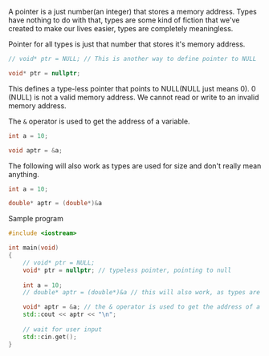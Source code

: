 A pointer is a just number(an integer) that stores a memory address. Types have nothing to do with that, types are some kind of fiction that we've created to make our lives easier, types are completely meaningless.

Pointer for all types is just that number that stores it's memory address.

```cpp
// void* ptr = NULL; // This is another way to define pointer to NULL

void* ptr = nullptr;
```
This defines a type-less pointer that points to NULL(NULL just means 0). 0 (NULL) is not a valid memory address. We cannot read or write to an invalid memory address.

The `&` operator is used to get the address of a variable.
```cpp
int a = 10;

void aptr = &a;
```

The following will also work as types are used for size and don't really mean anything.
```cpp
int a = 10;

double* aptr = (double*)&a
```

Sample program
```cpp
#include <iostream>

int main(void)
{
    // void* ptr = NULL;
    void* ptr = nullptr; // typeless pointer, pointing to null
  
    int a = 10;
    // double* aptr = (double*)&a // this will also work, as types are used for size and have no meaning

    void* aptr = &a; // the & operator is used to get the address of a variable
    std::cout << aptr << "\n";
    
    // wait for user input
    std::cin.get();
}
```